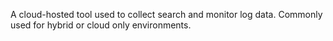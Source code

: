 A cloud-hosted tool used to collect search and monitor log data. Commonly used for hybrid or cloud only environments.